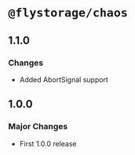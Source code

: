 # `@flystorage/chaos`

## 1.1.0

### Changes

- Added AbortSignal support

## 1.0.0

### Major Changes

- First 1.0.0 release
